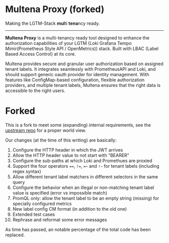 # Multena Proxy (forked)

Making the LGTM-Stack **mul**ti **tena**ncy ready.

---
**Multena Proxy** is a multi-tenancy ready tool designed to enhance the authorization capabilities of your LGTM (Loki
Grafana Tempo Mimir(Prometheus Style API / OpenMetrics)) stack. Built with LBAC (Label Based Access Control) at its
core.

Multena provides secure and granular user authorization based on assigned tenant labels.
It integrates seamlessly with PrometheusAPI and Loki, and
should support generic oauth provider for identity management. With features like ConfigMap-based configuration,
flexible authorization providers, and multiple tenant labels, Multena ensures that the right data is accessible to the
right users.

# Forked

This is a fork to meet some (expanding) internal requirements, see the [upstream repo](https://github.com/gepaplexx/multena-proxy) for a proper world view.

Our changes (at the time of this writing) are basically:
1.  Configure the HTTP header in which the JWT arrives
2.  Allow the HTTP header value to not start with "BEARER"
3.  Configure the sub-paths at which Loki and Promethues are proxied
4.  Support the four operators `==`, `!=`, `=~` and `!~` for tenant labels (including regex syntax)
5.  Allow different tenant label matchers in different selectors in the same query
6.  Configure the behavior when an illegal or non-matching tenant label value is specified (error vs impossible match)
7.  PromQL only: allow the tenant label to be an empty string (missing) for specially configured metrics
8.  New label config CM format (in addition to the old one)
9.  Extended test cases
10. Rephrase and reformat some error messages

As time has passed, an notable percentage of the total code has been replaced.